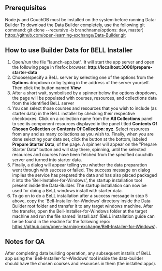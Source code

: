 ## Prerequisites
Node.js and CouchDB must be installed on the system before running Data-Builder
To download the Data Builder completely, use the following git command: 
    git clone --recursive -b branchname(options: dev, master) https://github.com/open-learning-exchange/Data-Builder.git

## How to use Builder Data for BELL Installer
1.  Open/run the file "launch-app.bat". It will start the app server and open the following page in firefox browser: **http://localhost:3000/prepare-starter-data**
2.  Choose/specify a BeLL server by selecting one of the options from the **Options** dropdown or by typing in the address of the server yourself. Then click the button named **View**
3.  After a short wait, symbolised by a spinner below the options dropdown, the page will be populated with courses, resources, and collections data from the identified BeLL server
4.  You can select  those courses and resources that you wish to include (as starter data) in the BeLL installer by checking their respective checkboxes. Click on a collection name from the **All Collections** panel to see its component resources displayed in the panel titled **Contents Of Chosen Collection** or **Contents Of Collection: xyz**. Select resources from any and as many collections as you wish to. Finally, when you are done selecting your data set, click the button at the bottom, labeled **Prepare Starter Data**, of the page. A spinner will appear on the "Prepare Starter Data" button and will stay there, spinning, until the selected resources and courses have been fetched from the specified couchdb server and turned into starter data.
5.	Finally, a dialog will appear telling you whether the data preparation went through with success or failed. The success message on dialog implies the service has prepared the data and has also placed packaged it into the 'Bell-Installer-for-Windows', the startup installation tool present inside the Data-Builder. The startup installation can now be used for doing a BeLL windows install with starter data.
6.	To go on to do a BeLL installation after a success message in step 5 above, copy the 'Bell-Installer-for-Windows' directory inside the Data Builder root folder and transfer it to any target windows machine. After the transfer, open the Bell-Installer-for-Windows folder at the target machine and run the file named 'install.bat' (BeLL installation guide can be be found in the readme for the following repo: https://github.com/open-learning-exchange/Bell-Installer-for-Windows).

## Notes for QA
After completing data building operation, any subsequent installs of BeLL app using the 'Bell-Installer-for-Windows' tool inside the data-builder should have the chosen courses and resources in them (the installed apps).
